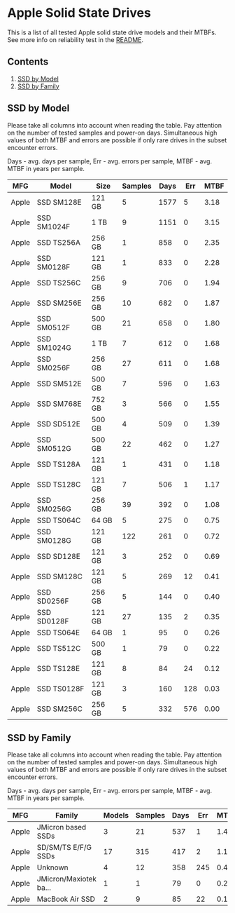 Apple Solid State Drives
========================

This is a list of all tested Apple solid state drive models and their MTBFs. See
more info on reliability test in the [README](https://github.com/linuxhw/SMART).

Contents
--------

1. [ SSD by Model  ](#ssd-by-model)
2. [ SSD by Family ](#ssd-by-family)

SSD by Model
------------

Please take all columns into account when reading the table. Pay attention on the
number of tested samples and power-on days. Simultaneous high values of both MTBF
and errors are possible if only rare drives in the subset encounter errors.

Days - avg. days per sample,
Err  - avg. errors per sample,
MTBF - avg. MTBF in years per sample.

| MFG       | Model              | Size   | Samples | Days  | Err   | MTBF |
|-----------|--------------------|--------|---------|-------|-------|------|
| Apple     | SSD SM128E         | 121 GB | 5       | 1577  | 5     | 3.18   |
| Apple     | SSD SM1024F        | 1 TB   | 9       | 1151  | 0     | 3.15   |
| Apple     | SSD TS256A         | 256 GB | 1       | 858   | 0     | 2.35   |
| Apple     | SSD SM0128F        | 121 GB | 1       | 833   | 0     | 2.28   |
| Apple     | SSD TS256C         | 256 GB | 9       | 706   | 0     | 1.94   |
| Apple     | SSD SM256E         | 256 GB | 10      | 682   | 0     | 1.87   |
| Apple     | SSD SM0512F        | 500 GB | 21      | 658   | 0     | 1.80   |
| Apple     | SSD SM1024G        | 1 TB   | 7       | 612   | 0     | 1.68   |
| Apple     | SSD SM0256F        | 256 GB | 27      | 611   | 0     | 1.68   |
| Apple     | SSD SM512E         | 500 GB | 7       | 596   | 0     | 1.63   |
| Apple     | SSD SM768E         | 752 GB | 3       | 566   | 0     | 1.55   |
| Apple     | SSD SD512E         | 500 GB | 4       | 509   | 0     | 1.39   |
| Apple     | SSD SM0512G        | 500 GB | 22      | 462   | 0     | 1.27   |
| Apple     | SSD TS128A         | 121 GB | 1       | 431   | 0     | 1.18   |
| Apple     | SSD TS128C         | 121 GB | 7       | 506   | 1     | 1.17   |
| Apple     | SSD SM0256G        | 256 GB | 39      | 392   | 0     | 1.08   |
| Apple     | SSD TS064C         | 64 GB  | 5       | 275   | 0     | 0.75   |
| Apple     | SSD SM0128G        | 121 GB | 122     | 261   | 0     | 0.72   |
| Apple     | SSD SD128E         | 121 GB | 3       | 252   | 0     | 0.69   |
| Apple     | SSD SM128C         | 121 GB | 5       | 269   | 12    | 0.41   |
| Apple     | SSD SD0256F        | 256 GB | 5       | 144   | 0     | 0.40   |
| Apple     | SSD SD0128F        | 121 GB | 27      | 135   | 2     | 0.35   |
| Apple     | SSD TS064E         | 64 GB  | 1       | 95    | 0     | 0.26   |
| Apple     | SSD TS512C         | 500 GB | 1       | 79    | 0     | 0.22   |
| Apple     | SSD TS128E         | 121 GB | 8       | 84    | 24    | 0.12   |
| Apple     | SSD TS0128F        | 121 GB | 3       | 160   | 128   | 0.03   |
| Apple     | SSD SM256C         | 256 GB | 5       | 332   | 576   | 0.00   |

SSD by Family
-------------

Please take all columns into account when reading the table. Pay attention on the
number of tested samples and power-on days. Simultaneous high values of both MTBF
and errors are possible if only rare drives in the subset encounter errors.

Days - avg. days per sample,
Err  - avg. errors per sample,
MTBF - avg. MTBF in years per sample.

| MFG       | Family                 | Models | Samples | Days  | Err   | MTBF |
|-----------|------------------------|--------|---------|-------|-------|------|
| Apple     | JMicron based SSDs     | 3      | 21      | 537   | 1     | 1.40   |
| Apple     | SD/SM/TS E/F/G SSDs    | 17     | 315     | 417   | 2     | 1.12   |
| Apple     | Unknown                | 4      | 12      | 358   | 245   | 0.47   |
| Apple     | JMicron/Maxiotek ba... | 1      | 1       | 79    | 0     | 0.22   |
| Apple     | MacBook Air SSD        | 2      | 9       | 85    | 22    | 0.13   |
